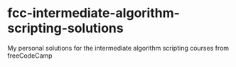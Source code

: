 # fcc-intermediate-algorithm-scripting-solutions

My personal solutions for the intermediate algorithm scripting courses from freeCodeCamp
